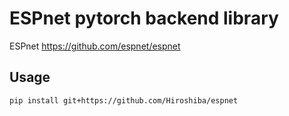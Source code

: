 # ESPnet pytorch backend library
ESPnet https://github.com/espnet/espnet

## Usage
```bash
pip install git+https://github.com/Hiroshiba/espnet
```
